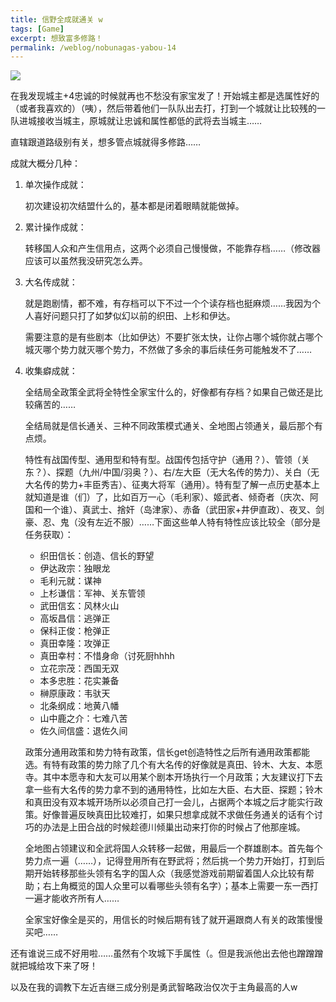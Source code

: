 ```yaml
---
title: 信野全成就通关 w
tags: [Game]
excerpt: 想致富多修路！
permalink: /weblog/nobunagas-yabou-14
---
```


![](https://pic.downk.cc/item/5f7215fb160a154a6740c989.jpg) <!-- more -->

在我发现城主+4忠诚的时候就再也不愁没有家宝发了！开始城主都是选属性好的（或者我喜欢的）（咦），然后带着他们一队队出去打，打到一个城就让比较残的一队进城接收当城主，原城就让忠诚和属性都低的武将去当城主……

直辖跟道路级别有关，想多管点城就得多修路……

成就大概分几种：

1. 单次操作成就：

   初次建设初次结盟什么的，基本都是闭着眼睛就能做掉。

2. 累计操作成就：

   转移国人众和产生信用点，这两个必须自己慢慢做，不能靠存档……（修改器应该可以虽然我没研究怎么弄。

3. 大名传成就：

   就是跑剧情，都不难，有存档可以下不过一个个读存档也挺麻烦……我因为个人喜好问题只打了如梦似幻以前的织田、上杉和伊达。

   需要注意的是有些剧本（比如伊达）不要扩张太快，让你占哪个城你就占哪个城灭哪个势力就灭哪个势力，不然做了多余的事后续任务可能触发不了……

4. 收集癖成就：

   全结局全政策全武将全特性全家宝什么的，好像都有存档？如果自己做还是比较痛苦的……

   全结局就是信长通关、三种不同政策模式通关、全地图占领通关，最后那个有点烦。

   特性有战国传型、通用型和特有型。战国传包括守护（通用？）、管领（关东？）、探题（九州/中国/羽奥？）、右/左大臣（无大名传的势力）、关白（无大名传的势力+丰臣秀吉）、征夷大将军（通用）。特有型了解一点历史基本上就知道是谁（们）了，比如百万一心（毛利家）、姬武者、倾奇者（庆次、阿国和一个谁）、真武士、捨奸（岛津家）、赤备（武田家+井伊直政）、夜叉、剑豪、忍、鬼（没有左近不服）……下面这些单人特有特性应该比较全（部分是任务获取）：

   - 织田信长：创造、信长的野望
   - 伊达政宗：独眼龙
   - 毛利元就：谋神
   - 上杉谦信：军神、关东管领
   - 武田信玄：风林火山
   - 高坂昌信：逃弹正
   - 保科正俊：枪弹正
   - 真田幸隆：攻弹正
   - 真田幸村：不惜身命（讨死厨hhhh
   - 立花宗茂：西国无双
   - 本多忠胜：花实兼备
   - 榊原康政：韦驮天
   - 北条纲成：地黄八幡
   - 山中鹿之介：七难八苦
   - 佐久间信盛：退佐久间

   政策分通用政策和势力特有政策，信长get创造特性之后所有通用政策都能选。有特有政策的势力除了几个有大名传的好像就是真田、铃木、大友、本愿寺。其中本愿寺和大友可以用某个剧本开场执行一个月政策；大友建议打下去拿一些有大名传的势力拿不到的通用特性，比如左大臣、右大臣、探题；铃木和真田没有双本城开场所以必须自己打一会儿，占据两个本城之后才能实行政策。好像普遍反映真田比较难打，如果只想拿成就不求做任务通关的话有个讨巧的办法是上田合战的时候趁德川倾巢出动来打你的时候占了他那座城。

   全地图占领建议和全武将国人众转移一起做，用最后一个群雄剧本。首先每个势力点一遍（……），记得登用所有在野武将；然后挑一个势力开始打，打到后期开始转移那些头领有名字的国人众（我感觉游戏前期留着国人众比较有帮助；右上角概览的国人众里可以看哪些头领有名字）；基本上需要一东一西打一遍才能收齐所有人……

   全家宝好像全是买的，用信长的时候后期有钱了就开遍跟商人有关的政策慢慢买吧……

还有谁说三成不好用啦……虽然有个攻城下手属性（。但是我派他出去他也蹭蹭蹭就把城给攻下来了呀！

以及在我的调教下左近吉继三成分别是勇武智略政治仅次于主角最高的人w
